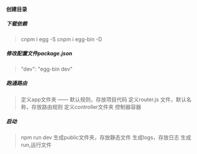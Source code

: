 #### 创建目录

##### 下载依赖
> cnpm i egg -S
> cnpm i egg-bin -D

##### 修改配置文件package.json
> "dev": "egg-bin dev"

##### 跑通路由
> 定义app文件夹 —— 默认规则，存放项目代码
> 定义router.js 文件，默认名称，存放路由规则
> 定义controller文件夹 控制器容器

##### 启动
> npm run dev
> 生成public文件夹，存放静态文件
> 生成logs，存放日志
> 生成run,运行文件